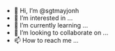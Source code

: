 - 👋 Hi, I’m @sgtmayjonh
- 👀 I’m interested in ...
- 🌱 I’m currently learning ...
- 💞️ I’m looking to collaborate on ...
- 📫 How to reach me ...

<!---
sgtmayjonh/sgtmayjonh is a ✨ special ✨ repository because its `README.md` (this file) appears on your GitHub profile.
You can click the Preview link to take a look at your changes.
--->
